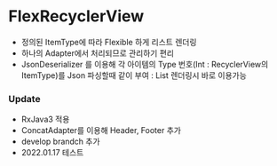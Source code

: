 # FlexRecyclerView

 - 정의된 ItemType에 따라 Flexible 하게 리스트 렌더링
 - 하나의 Adapter에서 처리되므로 관리하기 편리
 - JsonDeserializer 를 이용해 각 아이템의 Type 번호(Int : RecyclerView의 ItemType)를 Json 파싱할때 같이 부여 : List 렌더링시 바로 이용가능


 ### Update
 - RxJava3 적용
 - ConcatAdapter를 이용해 Header, Footer 추가
 - develop brandch 추가
 - 2022.01.17 테스트
